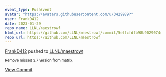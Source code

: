```yaml
---
event_type: PushEvent
avatar: "https://avatars.githubusercontent.com/u/3429989?"
user: FrankD412
date: 2023-01-29
repo_name: LLNL/maestrowf
html_url: https://github.com/LLNL/maestrowf/commit/5effcfdfb98b90290744bbfd7e0efa5f42acbaf1
repo_url: https://github.com/LLNL/maestrowf
---
```


<a href='https://github.com/FrankD412' target='_blank'>FrankD412</a> pushed to <a href='https://github.com/LLNL/maestrowf' target='_blank'>LLNL/maestrowf</a>

<small>Remove missed 3.7 version from matrix.</small>

<a href='https://github.com/LLNL/maestrowf/commit/5effcfdfb98b90290744bbfd7e0efa5f42acbaf1' target='_blank'>View Commit</a>